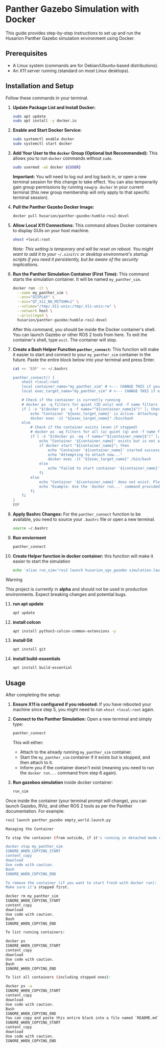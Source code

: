 
# Panther Gazebo Simulation with Docker

This guide provides step-by-step instructions to set up and run the Husarion Panther Gazebo simulation environment using Docker.

## Prerequisites

*   A Linux system (commands are for Debian/Ubuntu-based distributions).
*   An X11 server running (standard on most Linux desktops).

## Installation and Setup

Follow these commands in your terminal.

1.  **Update Package List and Install Docker:**
    ```bash
    sudo apt update
    sudo apt install -y docker.io
    ```

2.  **Enable and Start Docker Service:**
    ```bash
    sudo systemctl enable docker
    sudo systemctl start docker
    ```

3.  **Add Your User to the `docker` Group (Optional but Recommended):**
    This allows you to run `docker` commands without `sudo`.
    ```bash
    sudo usermod -aG docker ${USER}
    ```
    **Important:** You will need to log out and log back in, or open a new terminal session for this change to take effect. You can also temporarily gain group permissions by running `newgrp docker` in your current terminal (this new group membership will only apply to that specific terminal session).

4.  **Pull the Panther Gazebo Docker Image:**
    ```bash
    docker pull husarion/panther-gazebo:humble-ros2-devel
    ```

5.  **Allow Local X11 Connections:**
    This command allows Docker containers to display GUIs on your host machine.
    ```bash
    xhost +local:root
    ```
    *Note: This setting is temporary and will be reset on reboot. You might want to add it to your `~/.xinitrc` or desktop environment's startup scripts if you need it persistently, but be aware of the security implications.*

6.  **Run the Panther Simulation Container (First Time):**
    This command starts the simulation container. It will be named `my_panther_sim`.
    ```bash
    docker run -it \
      --name my_panther_sim \
      --env="DISPLAY" \
      --env="QT_X11_NO_MITSHM=1" \
      --volume="/tmp/.X11-unix:/tmp/.X11-unix:rw" \
      --network host \
      --privileged \
      husarion/panther-gazebo:humble-ros2-devel
    ```
    After this command, you should be inside the Docker container's shell. You can launch Gazebo or other ROS 2 tools from here. To exit the container's shell, type `exit`. The container will stop.

7.  **Create a Bash Helper Function `panther_connect`:**
    This function will make it easier to start and connect to your `my_panther_sim` container in the future. Paste the entire block below into your terminal and press Enter.
    ```bash
    cat << 'EOF' >> ~/.bashrc

    panther_connect() {
        xhost +local:root
        local container_name="my_panther_sim" # <--- CHANGE THIS if your container name is different
        local exec_target_name="my_panther_sim" # <--- CHANGE THIS if exec target is different from start target (usually the same)

        # Check if the container is currently running
        # docker ps -q filters for quiet (ID only) and -f name filters by exact name
        if [ -n "$(docker ps -q -f name="^${container_name}$")" ]; then
            echo "Container '${exec_target_name}' is active. Attaching with exec..."
            docker exec -it "${exec_target_name}" /bin/bash
        else
            # Check if the container exists (even if stopped)
            # docker ps -aq filters for all (a) quiet (q) and -f name filters by exact name
            if [ -n "$(docker ps -aq -f name="^${container_name}$")" ]; then
                echo "Container '${container_name}' exists but is not active. Starting..."
                if docker start "${container_name}"; then
                    echo "Container '${container_name}' started successfully."
                    echo "Attempting to attach now..."
                    docker exec -it "${exec_target_name}" /bin/bash
                else
                    echo "Failed to start container '${container_name}'. Check Docker logs."
                fi
            else
                echo "Container '${container_name}' does not exist. Please create or run it first."
                echo "Example: Use the 'docker run...' command provided in the setup instructions."
            fi
        fi
    }
    EOF
    ```

8.  **Apply Bashrc Changes:**
    For the `panther_connect` function to be available, you need to source your `.bashrc` file or open a new terminal.
    ```bash
    source ~/.bashrc
    ```
9. **Run enviorment**
    ```bash
    panther_connect
    ```
10. **Create Helper function in docker container:**
    this function will make it easier to start the simulation
    ```bash
    echo 'alias run_sim="ros2 launch husarion_ugv_gazebo simulation.launch.py"' >> ~/.bashrc
    ```
> [!WARNING]
> This project is currently in **alpha** and should not be used in production environments.
> Expect breaking changes and potential bugs.
11. **run apt update**
    ```bash
    apt update
    ```
12. **install colcon**
     ```bash
    apt install python3-colcon-common-extensions -y
    ```
13. **install Git**
     ```bash
    apt install git
     ```

14. **install  build-essentials**
    ```bash
    apt install build-essential
    ```
## Usage

After completing the setup:

1.  **Ensure X11 is configured if you rebooted:**
    If you have rebooted your machine since step 5, you might need to run `xhost +local:root` again.

2.  **Connect to the Panther Simulation:**
    Open a new terminal and simply type:
    ```bash
    panther_connect
    ```
    This will either:
    *   Attach to the already running `my_panther_sim` container.
    *   Start the `my_panther_sim` container if it exists but is stopped, and then attach to it.
    *   Inform you if the container doesn't exist (meaning you need to run the `docker run...` command from step 6 again).
3. **Run gazeboo simulation**
   inside docker container:
   ```bash
   run_sim
   ```

Once inside the container (your terminal prompt will change), you can launch Gazebo, RViz, and other ROS 2 tools as per the Panther documentation. For example:
```bash
ros2 launch panther_gazebo empty_world.launch.py

Managing the Container

To stop the container (from outside, if it's running in detached mode or you exited its shell):

docker stop my_panther_sim
IGNORE_WHEN_COPYING_START
content_copy
download
Use code with caution.
Bash
IGNORE_WHEN_COPYING_END

To remove the container (if you want to start fresh with docker run):
Make sure it's stopped first.

docker rm my_panther_sim
IGNORE_WHEN_COPYING_START
content_copy
download
Use code with caution.
Bash
IGNORE_WHEN_COPYING_END

To list running containers:

docker ps
IGNORE_WHEN_COPYING_START
content_copy
download
Use code with caution.
Bash
IGNORE_WHEN_COPYING_END

To list all containers (including stopped ones):

docker ps -a
IGNORE_WHEN_COPYING_START
content_copy
download
Use code with caution.
Bash
IGNORE_WHEN_COPYING_END
You can copy and paste this entire block into a file named `README.md`.
IGNORE_WHEN_COPYING_START
content_copy
download
Use code with caution.
IGNORE_WHEN_COPYING_END
